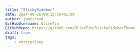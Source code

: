 ```yaml
---
title: "StickySidebar"
date: 2024-08-26T00:13:50+01:00
author: jamesread
GitHubUsername: OliveTin
GitHubRepo: https://github.com/OliveTin/StickySidebarTheme
draft: true
tags:
    - enterprisey
---
```


